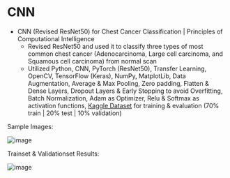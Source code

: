 # CNN

* CNN (Revised ResNet50) for Chest Cancer Classification | Principles of Computational Intelligence
  * Revised ResNet50 and used it to classify three types of most common chest cancer (Adenocarcinoma, Large cell carcinoma, and Squamous cell carcinoma) from normal scan
  * Utilized Python, CNN, PyTorch (ResNet50), Transfer Learning, OpenCV, TensorFlow (Keras), NumPy, MatplotLib, Data Augmentation, Average & Max Pooling, Zero padding, Flatten & Dense Layers, Dropout Layers & Early Stopping to avoid Overfitting, Batch Normalization, Adam as Optimizer, Relu & Softmax as activation functions, [Kaggle Dataset](https://www.kaggle.com/datasets/mohamedhanyyy/chest-ctscan-images) for training & evaluation (70% train | 20% test | 10% validation) 

Sample Images:

![image](https://github.com/amirbelbasi/cancer-detector/assets/58425120/20497e53-a471-43e5-a21d-ff66219a037a)

Trainset & Validationset Results:

![image](https://github.com/amirbelbasi/CNN/assets/58425120/aee08fcc-0672-480c-b10d-8077fdd05db9)
